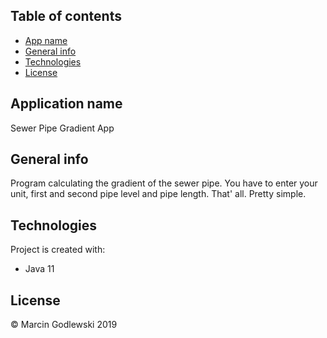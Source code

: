 ## Table of contents
* [App name](#app-name)
* [General info](#general-info)
* [Technologies](#technologies)
* [License](#license)

## Application name
Sewer Pipe Gradient App

## General info
Program calculating the gradient of the sewer pipe.
You have to enter your unit, first and second pipe level and pipe length.
That' all. Pretty simple.
	
## Technologies
Project is created with:
* Java 11

## License
© Marcin Godlewski 2019
